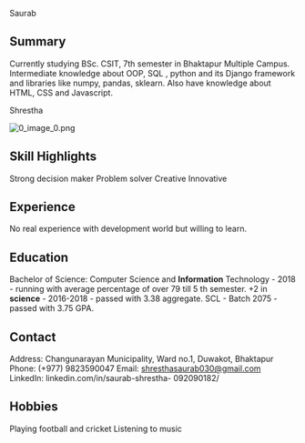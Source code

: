 Saurab

## Summary

Currently studying BSc. CSIT, 7th semester in Bhaktapur Multiple Campus. Intermediate knowledge about OOP, SQL , python and its Django framework and libraries like numpy, pandas, sklearn. Also have knowledge about HTML, CSS and Javascript. 

Shrestha

![0_image_0.png](0_image_0.png)

## Skill Highlights

 Strong decision maker  Problem solver  Creative Innovative

## Experience

No real experience with development world but willing to learn. 

## Education

Bachelor of Science: Computer Science and **Information**
Technology - 2018 - running with average percentage of over 79 till 5 th semester. +2 in **science** - 2016-2018 - passed with 3.38 aggregate. SCL - Batch 2075 - passed with 3.75 GPA.

## Contact

Address:
Changunarayan Municipality, Ward no.1, Duwakot, Bhaktapur Phone: (+977) 9823590047 Email: shresthasaurab030@gmail.com LinkedIn:
linkedin.com/in/saurab-shrestha- 092090182/

## Hobbies

 Playing football and cricket  Listening to music